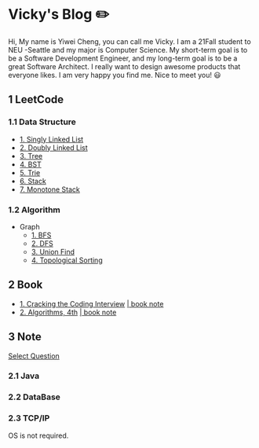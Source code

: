 # Vicky's Blog :pencil2:

Hi, My name is Yiwei Cheng, you can call me Vicky. I am a 21Fall student to NEU -Seattle and my major is Computer Science. My short-term goal is to be a Software Development Engineer, and my long-term goal is to be a great Software Architect. I really want to design awesome products that everyone likes. I am very happy you find me. Nice to meet you! :smiley:


## 1 LeetCode 

### 1.1 Data Structure
- [1. Singly Linked List](https://github.com/sbchengyiwei/Vicky_Blog/blob/main/singly%20linked%20list/singly%20linked%20list.md)
- [2. Doubly Linked List]()
- [3. Tree](https://github.com/sbchengyiwei/Vicky_Blog/blob/main/Tree/Tree.md)
- [4. BST](https://github.com/sbchengyiwei/Vicky_Blog/blob/main/BST/Binary%20Search%20Tree.md)
- [5. Trie](https://github.com/sbchengyiwei/Vicky_Blog/blob/main/Trie/trie.md)
- [6. Stack]()
- [7. Monotone Stack](https://github.com/sbchengyiwei/Vicky_Blog/blob/main/Monotone%20Stack/Monotone%20Stack.md)

### 1.2 Algorithm
- Graph
  - [1. BFS]()
  - [2. DFS]()
  - [3. Union Find](https://github.com/sbchengyiwei/Vicky_Blog/blob/main/Graph%20Theory/Union%20find.md)
  - [4. Topological Sorting](https://github.com/sbchengyiwei/Vicky_Blog/blob/main/Graph%20Theory/Topological%20Sorting.md)

## 2 Book

- [1. Cracking the Coding Interview](https://github.com/sbchengyiwei/Vicky_Blog/blob/main/book%20notes/Cracking%20the%20Coding%20Interview%20189%20Programming%20Questions%20and%20Solutions.pdf)   [ |  book note]()
- [2. Algorithms, 4th](https://github.com/sbchengyiwei/Vicky_Blog/blob/main/book%20notes/Algorithms%2C%204th%20Edition(%E7%AE%97%E6%B3%95%EF%BC%8C%E7%AC%AC%E5%9B%9B%E7%89%88%EF%BC%8C%E8%8B%B1%E6%96%87%E7%89%88).pdf)   [ | book note](https://github.com/sbchengyiwei/Vicky_Blog/blob/main/book%20notes/algorithms.md)

## 3 Note 

[Select Question](https://osjobs.net/topk/%E8%85%BE%E8%AE%AF/)

### 2.1 Java
### 2.2 DataBase
### 2.3 TCP/IP

OS is not required.

